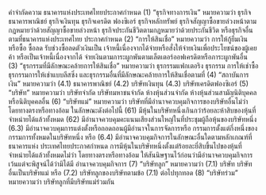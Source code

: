 คําจํากัดความ
ธนาคารแห่งประเทศไทยประกาศกําหนด
(1) “ธุรกิจทางการเงิน” หมายความว่า ธุรกิจธนาคารพาณิชย์ ธุรกิจเงินทุน ธุรกิจเครดิต
ฟองซิเอร์ ธุรกิจหลักทรัพย์ ธุรกิจสัญญาซื้อขายล่วงหน้าตามกฎหมายว่าด้วยสัญญาซื้อขายล่วงหน้า
ธุรกิจประกันชีวิตตามกฎหมายว่าด้วยประกันชีวิต หรือธุรกิจอื่นตามที่ธนาคารแห่งประเทศไทย
ประกาศกำหนด
(2) “การให้สินเชื่อ” หมายความว่า การให้กู้ยืมเงิน หรือซื้อ ซื้อลด รับช่วงซื้อลดตัวเงินเป็น
เจ้าหนี้เนื่องจากได้จ่ายหรือสั่งให้จ่ายเงินเพื่อประโยชน์ของผู้เคยค้า หรือเป็นเจ้าหนี้เนื่องจากได้
จ่ายเงินตามภาระผูกพันตามเล็ตเตอร์ออฟเครดิตหรือภาระผูกพันอื่น
(3) “ธุรกรรมที่มีลักษณะคล้ายการให้สินเชื่อ” หมายความว่า ธุรกรรมแฟกเตอริง ธุรกรรม
การให้เช่าซื้อ ธุรกรรมการให้เช่าแบบลีสซิ่ง และธุรกรรมอื่นที่มีลักษณะคล้ายการให้สินเชื่อตามที่
(4) “สถาบันการเงิน” หมายความว่า
(4.1) ธนาคารพาณิชย์
(4.2) บริษัทเงินทุน
(4.3) บริษัทเครดิตฟองซิเอร์
(5) “บริษัท” หมายความว่า บริษัทจำกัด บริษัทมหาชนจำกัด ห้างหุ้นส่วนจํากัด
ห้างหุ้นส่วนสามัญนิติบุคคล หรือนิติบุคคลอื่น
(6) “บริษัทแม่” หมายความว่า บริษัทที่มีอำนาจควบคุมกิจการของบริษัทอื่นไม่ว่า
โดยทางตรงหรือทางอ้อม ในลักษณะดังต่อไปนี้
(61) มีหุ้นในบริษัทหนึ่งเกินกว่าร้อยละห้าสิบของหุ้นที่จำหน่ายได้แล้วทั้งหมด
(62) มีอำนาจควบคุมคะแนนเสียงส่วนใหญ่ในที่ประชุมผู้ถือหุ้นของบริษัทหนึ่ง
(6.3) มีอำนาจควบคุมการแต่งตั้งหรือถอดถอนผู้มีอำนาจในการจัดการหรือ
กรรมการตั้งแต่กึ่งหนึ่งของกรรมการทั้งหมดในบริษัทหนึ่ง หรือ
(6.4) มีอำนาจควบคุมกิจการในลักษณะอื่นใดตามหลักเกณฑ์ที่ธนาคารแห่ง
ประเทศไทยประกาศกำหนด
การมีหุ้นในบริษัทหนึ่งตั้งแต่ร้อยละยี่สิบขึ้นไปของหุ้นที่จำหน่ายได้แล้วทั้งหมดไม่ว่า
โดยทางตรงหรือทางอ้อม ให้สันนิษฐานไว้ก่อนว่ามีอำนาจควบคุมกิจการ เว้นแต่จะพิสูจน์ได้ว่ามิได้มี
อำนาจควบคุมกิจการ
(7) “บริษัทลูก” หมายความว่า
(7.1) บริษัท บริษัทอื่นเป็นบริษัทแม่ หรือ
(7.2) บริษัทลูกของบริษัทตามข้อ (7.1) ต่อไปทุกทอด
(8) “บริษัทร่วม” หมายความว่า บริษัทลูกที่มีบริษัทแม่ร่วมกัน

